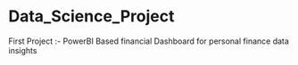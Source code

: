 # Data_Science_Project
First Project :- PowerBI Based financial Dashboard for personal finance data insights
